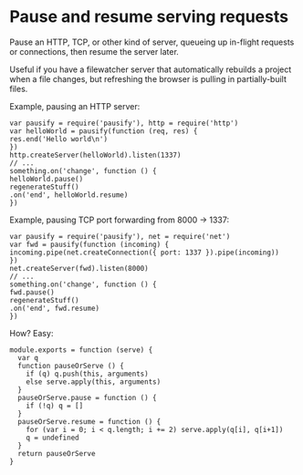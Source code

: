 # Pause and resume serving requests

Pause an HTTP, TCP, or other kind of server, queueing up in-flight requests or connections, then resume the server later.

Useful if you have a filewatcher server that automatically rebuilds a project when a file changes, but refreshing the browser is pulling in partially-built files.

Example, pausing an HTTP server:

```example
var pausify = require('pausify'), http = require('http')
var helloWorld = pausify(function (req, res) {
res.end('Hello world\n')
})
http.createServer(helloWorld).listen(1337)
// ...
something.on('change', function () {
helloWorld.pause()
regenerateStuff()
.on('end', helloWorld.resume)
})
```

Example, pausing TCP port forwarding from 8000 &rarr; 1337:

```example
var pausify = require('pausify'), net = require('net')
var fwd = pausify(function (incoming) {
incoming.pipe(net.createConnection({ port: 1337 }).pipe(incoming))
})
net.createServer(fwd).listen(8000)
// ...
something.on('change', function () {
fwd.pause()
regenerateStuff()
.on('end', fwd.resume)
})
```

How? Easy:

    module.exports = function (serve) {
      var q
      function pauseOrServe () {
        if (q) q.push(this, arguments)
        else serve.apply(this, arguments)
      }
      pauseOrServe.pause = function () {
        if (!q) q = []
      }
      pauseOrServe.resume = function () {
        for (var i = 0; i < q.length; i += 2) serve.apply(q[i], q[i+1])
        q = undefined
      }
      return pauseOrServe
    }